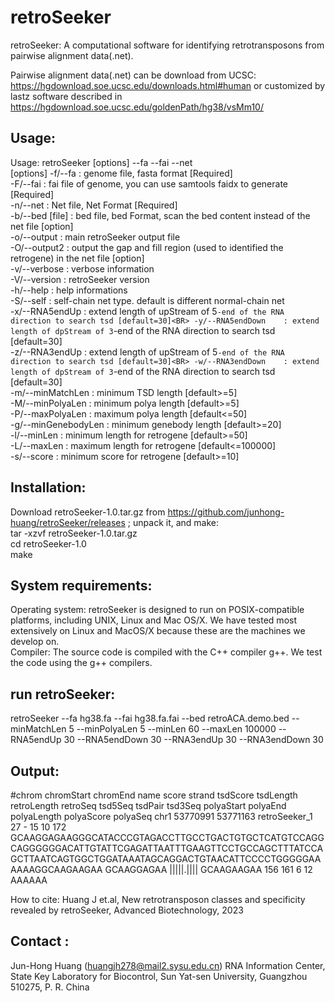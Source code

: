 # retroSeeker

retroSeeker: A computational software for identifying retrotransposons from pairwise alignment data(.net).

Pairwise alignment data(.net) can be download from UCSC: https://hgdownload.soe.ucsc.edu/downloads.html#human
or customized by lastz software described in https://hgdownload.soe.ucsc.edu/goldenPath/hg38/vsMm10/

Usage:
---------

Usage:  retroSeeker [options] --fa <fasta file> --fai <fai file> --net <net file><BR>
[options]
-f/--fa <file>      : genome file, fasta format [Required]<BR>
-F/--fai <file>     : fai file of genome, you can use samtools faidx to generate [Required]<BR>
-n/--net <file>     : Net file, Net Format [Required]<BR>
-b/--bed [file]     : bed file, bed Format, scan the bed content instead of the net file [option]<BR>
-o/--output <file>  : main retroSeeker output file<BR>
-O/--output2 <file> : output the gap and fill region (used to identified the retrogene) in the net file [option]<BR>
-v/--verbose        : verbose information<BR>
-V/--version        : retroSeeker version<BR>
-h/--help           : help informations<BR>
-S/--self           : self-chain net type. default is different normal-chain net<BR>
-x/--RNA5endUp      : extend length of upStream of 5`-end of the RNA direction to search tsd [default=30]<BR>
-y/--RNA5endDown    : extend length of dpStream of 3`-end of the RNA direction to search tsd [default=30]<BR>
-z/--RNA3endUp      : extend length of upStream of 5`-end of the RNA direction to search tsd [default=30]<BR>
-w/--RNA3endDown    : extend length of dpStream of 3`-end of the RNA direction to search tsd [default=30]<BR>
-m/--minMatchLen    : minimum TSD length [default>=5]<BR>
-M/--minPolyaLen    : minimum polya length [default>=5]<BR>
-P/--maxPolyaLen    : maximum polya length [default<=50]<BR>
-g/--minGenebodyLen : minimum genebody length [default>=20]<BR>
-l/--minLen         : minimum length for retrogene [default>=50]<BR>
-L/--maxLen         : maximum length for retrogene [default<=100000]<BR>
-s/--score          : minimum score for retrogene [default>=10]<BR>


Installation:<BR>
---------

Download retroSeeker-1.0.tar.gz from https://github.com/junhong-huang/retroSeeker/releases ; unpack it, and make:<BR>
tar -xzvf retroSeeker-1.0.tar.gz<BR>
cd retroSeeker-1.0<BR>
make<BR>

System requirements:
---------

Operating system: retroSeeker is designed to run on POSIX-compatible platforms, including UNIX, Linux and Mac OS/X. We have tested  most extensively on Linux and MacOS/X because these are the machines we develop on.<BR>
Compiler: The source code is compiled with  the C++ compiler g++. We test the code using the g++ compilers.<BR>


run retroSeeker:
---------

retroSeeker --fa hg38.fa --fai hg38.fa.fai --bed retroACA.demo.bed --minMatchLen 5 --minPolyaLen 5 --minLen 60 --maxLen 100000 --RNA5endUp 30 --RNA5endDown 30 --RNA3endUp 30 --RNA3endDown 30<BR>

Output:
---------

#chrom	chromStart	chromEnd	name	score	strand	tsdScore	tsdLength	retroLength	retroSeq	tsd5Seq	tsdPair	tsd3Seq	polyaStart	polyaEnd	polyaLength	polyaScore	polyaSeq
chr1	53770991	53771163	retroSeeker_1	27	-	15	10	172	GCAAGGAGAAGGGCATACCCGTAGACCTTGCCTGACTGTGCTCATGTCCAGGCAGGGGGGACATTGTATTCGAGATTAATTTGAAGTTCCTGCCAGCTTTATCCAGCTTAATCAGTGGCTGGATAAATAGCAGGACTGTAACATTCCCCTGGGGGAAAAAAGGCAAGAAGAA	GCAAGGAGAA	|||||.||||	GCAAGAAGAA	156	161	6	12	AAAAAA


How to cite:
Huang J et.al, New retrotransposon classes and specificity revealed by retroSeeker, Advanced Biotechnology, 2023


Contact :
---------

Jun-Hong Huang (huangjh278@mail2.sysu.edu.cn)
RNA Information Center, State Key Laboratory for Biocontrol, Sun Yat-sen University, Guangzhou 510275, P. R. China